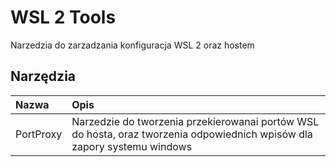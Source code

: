 # WSL 2 Tools

Narzedzia do zarzadzania konfiguracja WSL 2 oraz hostem

## Narzędzia

| Nazwa     | Opis                                                                                                                      |
|:----------|:--------------------------------------------------------------------------------------------------------------------------|
| PortProxy | Narzedzie do tworzenia przekierowanai portów WSL do hosta, oraz tworzenia odpowiednich wpisów dla zapory systemu windows  |
